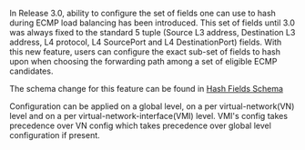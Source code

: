 In Release 3.0, ability to configure the set of fields one can use to hash during ECMP load balancing has been introduced.
This set of fields until 3.0 was always fixed to the standard 5 tuple (Source L3 address, Destination L3 address, L4 protocol, L4 SourcePort and L4 DestinationPort) fields. With this new feature, users can configure the exact sub-set of fields to hash upon when choosing the forwarding path among a set of eligible ECMP candidates.

The schema change for this feature can be found in [Hash Fields Schema](https://github.com/Juniper/contrail-controller/blob/master/src/schema/xmpp_unicast.xsd#L69)

Configuration can be applied on a global level, on a per virtual-network(VN) level and on a per virtual-network-interface(VMI) level. VMI's config takes precedence over VN config which takes precedence over global level configuration if present.



